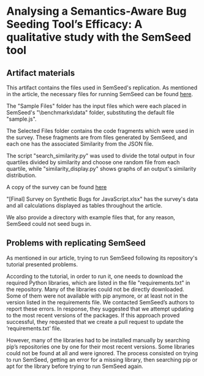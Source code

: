 # Analysing a Semantics-Aware Bug Seeding Tool’s Efficacy: A qualitative study with the SemSeed tool

## Artifact materials

This artifact contains the files used in SemSeed's replication. As mentioned in the article, the necessary files for running SemSeed can be found [here](https://github.com/sola-st/SemSeed/).

The "Sample Files" folder has the input files which were each placed in SemSeed's "\benchmarks\data" folder, substituting the default file "sample.js".

The Selected Files folder contains the code fragments which were used in the survey. These fragments are from files generated by SemSeed, and each one has the associated Similarity from the JSON file.

The script "search_similarity.py" was used to divide the total output in four quartiles divided by similarity and choose one random file from each quartile, while "similarity_display.py" shows graphs of an output's similarity distribution.

A copy of the survey can be found [here](https://forms.gle/5kQ9sdkYJAqrH1536)

"[Final] Survey on Synthetic Bugs for JavaScript.xlsx" has the survey's data and all calculations displayed as tables throughout the article.

We also provide a directory with example files that, for any reason, SemSeed could not seed bugs in.


## Problems with replicating SemSeed

As mentioned in our article, trying to run SemSeed following its repository's tutorial presented problems.

According to the tutorial, in order to run it, one needs to download the required Python libraries, which are listed in the file "requirements.txt" in the repository. Many of the libraries could not be directly downloaded. Some of them were not available with pip anymore, or at least not in the version listed in the requirements file. We contacted SemSeed’s authors to report these errors. In response, they suggested that we attempt updating to the most recent versions of the packages. If this approach proved successful, they requested that we create a pull request to update the ’requirements.txt’ file. 

However, many of the libraries had to be installed manually by searching pip’s repositories one by one for their most recent versions. Some libraries could not be found at all and were ignored. The process consisted on trying to run SemSeed, getting an error for a missing library, then searching pip or apt for the library before trying to run SemSeed again.
